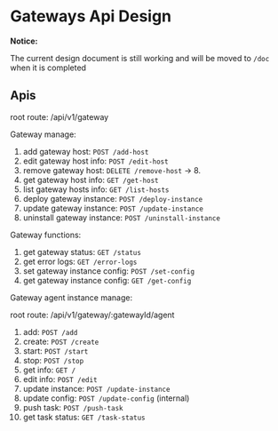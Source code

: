 # Gateways Api Design

**Notice:**

The current design document is still working and will be moved to `/doc` when it is completed

## Apis

root route: /api/v1/gateway

Gateway manage:

1. add gateway host: `POST /add-host`
2. edit gateway host info: `POST /edit-host`
3. remove gateway host: `DELETE /remove-host` -> 8.
4. get gateway host info: `GET /get-host`
5. list gateway hosts info: `GET /list-hosts`
6. deploy gateway instance: `POST /deploy-instance`
7. update gateway instance: `POST /update-instance`
8. uninstall gateway instance: `POST /uninstall-instance`

Gateway functions:

1. get gateway status: `GET /status`
2. get error logs: `GET /error-logs`
3. set gateway instance config: `POST /set-config`
4. get gateway instance config: `GET /get-config`

Gateway agent instance manage:

root route: /api/v1/gateway/:gatewayId/agent

1. add: `POST /add`
2. create: `POST /create`
3. start: `POST /start`
4. stop: `POST /stop`
5. get info: `GET /`
6. edit info: `POST /edit`
7. update instance: `POST /update-instance`
8. update config: `POST /update-config`
(internal)
9. push task: `POST /push-task`
10. get task status: `GET /task-status`
